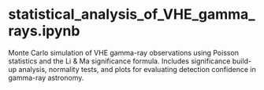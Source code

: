 # statistical_analysis_of_VHE_gamma_rays.ipynb
Monte Carlo simulation of VHE gamma-ray observations using Poisson statistics and the Li &amp; Ma significance formula. Includes significance build-up analysis, normality tests, and plots for evaluating detection confidence in gamma-ray astronomy.
